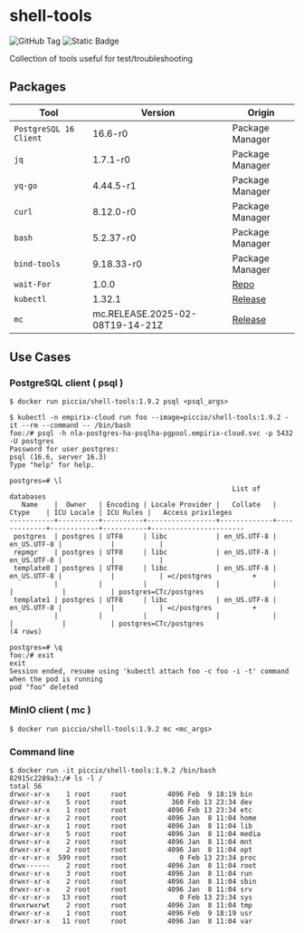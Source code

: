 # shell-tools

![GitHub Tag](https://img.shields.io/github/v/tag/infovista-opensource/shell-tools) ![Static Badge](https://img.shields.io/badge/alpine-3.21.2-brightgreen)



Collection of tools useful for test/troubleshooting 


## Packages

| Tool | Version | Origin |
|---|---|---|
| `PostgreSQL 16 Client` | 16.6-r0 | Package Manager |
| `jq` | 1.7.1-r0 | Package Manager |
| `yq-go` | 4.44.5-r1 | Package Manager |
| `curl`  | 8.12.0-r0 | Package Manager |
| `bash`  | 5.2.37-r0 | Package Manager |
| `bind-tools`  | 9.18.33-r0    | Package Manager |
| `wait-For` | 1.0.0 | [Repo](https://github.com/mrako/wait-for/releases) | 
| `kubectl` | 1.32.1 | [Release](https://kubernetes.io/docs/tasks/tools/install-kubectl-linux/#install-kubectl-binary-with-curl-on-linux) |
| `mc` | mc.RELEASE.2025-02-08T19-14-21Z | [Release](https://dl.min.io/client/mc/release/linux-amd64/) |


## Use Cases

### PostgreSQL client ( psql )

```
$ docker run piccio/shell-tools:1.9.2 psql <psql_args> 
```

```
$ kubectl -n empirix-cloud run foo --image=piccio/shell-tools:1.9.2 -it --rm --command -- /bin/bash
foo:/# psql -h nla-postgres-ha-psqlha-pgpool.empirix-cloud.svc -p 5432 -U postgres
Password for user postgres: 
psql (16.6, server 16.3)
Type "help" for help.

postgres=# \l
                                                       List of databases
   Name    |  Owner   | Encoding | Locale Provider |   Collate   |    Ctype    | ICU Locale | ICU Rules |   Access privileges   
-----------+----------+----------+-----------------+-------------+-------------+------------+-----------+-----------------------
 postgres  | postgres | UTF8     | libc            | en_US.UTF-8 | en_US.UTF-8 |            |           | 
 repmgr    | postgres | UTF8     | libc            | en_US.UTF-8 | en_US.UTF-8 |            |           | 
 template0 | postgres | UTF8     | libc            | en_US.UTF-8 | en_US.UTF-8 |            |           | =c/postgres          +
           |          |          |                 |             |             |            |           | postgres=CTc/postgres
 template1 | postgres | UTF8     | libc            | en_US.UTF-8 | en_US.UTF-8 |            |           | =c/postgres          +
           |          |          |                 |             |             |            |           | postgres=CTc/postgres
(4 rows)

postgres=# \q
foo:/# exit
exit
Session ended, resume using 'kubectl attach foo -c foo -i -t' command when the pod is running
pod "foo" deleted
```

### MinIO client ( mc )


```
$ docker run piccio/shell-tools:1.9.2 mc <mc_args> 
```


### Command line


```
$ docker run -it piccio/shell-tools:1.9.2 /bin/bash
82915c2289a3:/# ls -l /
total 56
drwxr-xr-x    1 root     root          4096 Feb  9 18:19 bin
drwxr-xr-x    5 root     root           360 Feb 13 23:34 dev
drwxr-xr-x    1 root     root          4096 Feb 13 23:34 etc
drwxr-xr-x    2 root     root          4096 Jan  8 11:04 home
drwxr-xr-x    1 root     root          4096 Jan  8 11:04 lib
drwxr-xr-x    5 root     root          4096 Jan  8 11:04 media
drwxr-xr-x    2 root     root          4096 Jan  8 11:04 mnt
drwxr-xr-x    2 root     root          4096 Jan  8 11:04 opt
dr-xr-xr-x  599 root     root             0 Feb 13 23:34 proc
drwx------    2 root     root          4096 Jan  8 11:04 root
drwxr-xr-x    3 root     root          4096 Jan  8 11:04 run
drwxr-xr-x    2 root     root          4096 Jan  8 11:04 sbin
drwxr-xr-x    2 root     root          4096 Jan  8 11:04 srv
dr-xr-xr-x   13 root     root             0 Feb 13 23:34 sys
drwxrwxrwt    2 root     root          4096 Jan  8 11:04 tmp
drwxr-xr-x    1 root     root          4096 Feb  9 18:19 usr
drwxr-xr-x   11 root     root          4096 Jan  8 11:04 var 
```
